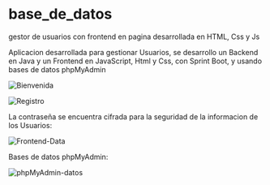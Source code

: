 # base_de_datos
gestor de usuarios con frontend en pagina desarrollada en HTML, Css y Js 

Aplicacion desarrollada para gestionar Usuarios,
se desarrollo un Backend en Java y un Frontend en JavaScript, Html y Css, con Sprint Boot,
y usando bases de datos phpMyAdmin

![Bienvenida](https://user-images.githubusercontent.com/107441710/211117187-afa1ae5a-d797-4952-a7d8-3ca7b61c7e04.jpg)

![Registro](https://user-images.githubusercontent.com/107441710/211117202-c57788a3-6135-4fa8-9e93-a7ac1d689c66.jpg)

La contraseña se encuentra cifrada para la seguridad de la informacion de los Usuarios:

![Frontend-Data](https://user-images.githubusercontent.com/107441710/211117206-e94378af-35e7-4a62-bd7e-5bf07a72baf8.jpg)

Bases de datos phpMyAdmin:

![phpMyAdmin-datos](https://user-images.githubusercontent.com/107441710/211117244-af28891d-2558-4e43-9495-0785cdc6f8f2.jpg)
